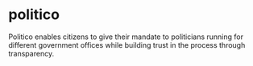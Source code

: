 # politico
Politico enables citizens to give their mandate to politicians running for different government offices while building trust in the process through transparency.
